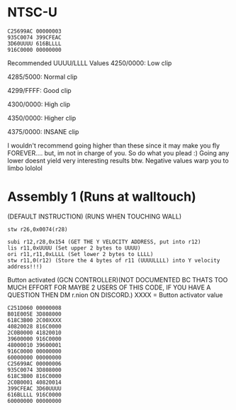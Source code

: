 # NTSC-U
```
C25699AC 00000003
935C0074 399CFEAC
3D60UUUU 616BLLLL
916C0000 00000000
```
Recommended UUUU/LLLL Values
4250/0000: Low clip

4285/5000: Normal clip

4299/FFFF: Good clip

4300/0000: High clip

4350/0000: Higher clip

4375/0000: INSANE clip

I wouldn't recommend going higher than these since it may make you fly FOREVER.... but, im not in charge of you. So do what you plead :)
Going any lower doesnt yield very interesting results btw.
Negative values warp you to limbo lololol
# Assembly 1 (Runs at walltouch)
(DEFAULT INSTRUCTION) (RUNS WHEN TOUCHING WALL)
```
stw r26,0x0074(r28) 
```
```
subi r12,r28,0x154 (GET THE Y VELOCITY ADDRESS, put into r12)
lis r11,0xUUUU (Set upper 2 bytes to UUUU)
ori r11,r11,0xLLLL (Set lower 2 bytes to LLLL)
stw r11,0(r12) (Store the 4 bytes of r11 (UUUULLLL) into Y velocity address!!!)
```
Button activated (GCN CONTROLLER)(NOT DOCUMENTED BC THATS TOO MUCH EFFORT FOR MAYBE 2 USERS OF THIS CODE, IF YOU HAVE A QUESTION THEN DM r.nion ON DISCORD.)
XXXX = Button activator value 
```
C251D060 00000008
B01E005E 3D808000
618C3B00 2C00XXXX
40820028 816C0000
2C0B0000 41820010
39600000 916C0000
48000010 39600001
916C0000 00000000
60000000 00000000
C25699AC 00000006
935C0074 3D808000
618C3B00 816C0000
2C0B0001 40820014
399CFEAC 3D60UUUU
616BLLLL 916C0000
60000000 00000000
```
